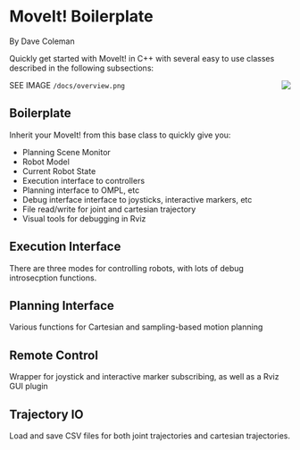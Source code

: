 # MoveIt! Boilerplate
By Dave Coleman

Quickly get started with MoveIt! in C++ with several easy to use classes described in the following subsections:

SEE IMAGE ``/docs/overview.png``
<img align="right" src="https://raw.github.com/davetcoleman/moveit_boilerplate/master/docs/demo.png" />

## Boilerplate

Inherit your MoveIt! from this base class to quickly give you:

 - Planning Scene Monitor
 - Robot Model
 - Current Robot State
 - Execution interface to controllers
 - Planning interface to OMPL, etc
 - Debug interface interface to joysticks, interactive markers, etc
 - File read/write for joint and cartesian trajectory
 - Visual tools for debugging in Rviz

## Execution Interface

There are three modes for controlling robots, with lots of debug introsecption functions.

## Planning Interface

Various functions for Cartesian and sampling-based motion planning

## Remote Control

Wrapper for joystick and interactive marker subscribing, as well as a Rviz GUI plugin

## Trajectory IO

Load and save CSV files for both joint trajectories and cartesian trajectories.
 
